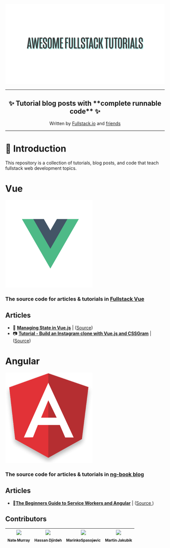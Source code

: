 ![](doc/img/awesome-fullstack-tutorials-header.png)

<hr />
<h2 align="center">
  ✨ Tutorial blog posts with **complete runnable code** ✨
</h2>
<p align="center">
Written by <a href="https://fullstack.io">Fullstack.io</a> and <a href="#contributors">friends</a>
</p>
<hr />

🚀 Introduction
=================

This repository is a collection of tutorials, blog posts, and code that teach fullstack web development topics.


Vue
=================
<img src="doc/img/vue.png" width="275"/>

<h3>The source code for articles & tutorials in <a href="https://www.fullstack.io/vue/" target="_blank">Fullstack Vue</a></h3>

## Articles
* 💠 <strong><a href="https://medium.com/fullstackio/managing-state-in-vue-js-23a0352b1c87" target="_blank">Managing State in Vue.js</a></strong> | ([Source](./vue/managing_state_01/))
* 📷 <strong><a href="https://medium.com/fullstackio/tutorial-build-an-instagram-clone-with-vue-js-and-cssgram-24a9f3de0408" target="_blank">Tutorial - Build an Instagram clone with Vue.js and CSSGram</a></strong> | ([Source](./vue/instagram_clone_02/))

Angular
=================
<img src="doc/img/angular.png" width="275"/>

<h3>The source code for articles & tutorials in  <a href="https://www.fullstack.io/vue/" target="_blank">ng-book blog</a></h3>

## Articles
* 👷<strong><a href="http://blog.ng-book.com/service-workers-and-angular/" target="_blank">The Beginners Guide to Service Workers and Angular</a></strong> | ([Source ](./angular/service-workers/))

## Contributors

<!-- ALL-CONTRIBUTORS-LIST:START - Do not remove or modify this section -->
<!-- prettier-ignore -->
| [<img src='https://avatars2.githubusercontent.com/u/4318?v=4' width='140px;'/><br /><sub><b>Nate Murray</b></sub>](https://newline.co) | [<img src='https://avatars2.githubusercontent.com/u/12476938?v=4' width='140px;'/><br /><sub><b>Hassan Djirdeh</b></sub>](http://www.hassandjirdeh.com) | [<img src='https://avatars3.githubusercontent.com/u/36244468?v=4' width='140px;'/><br /><sub><b>MarinkoSpasojevic</b></sub>](https://github.com/MarinkoSpasojevic) | [<img src='https://avatars3.githubusercontent.com/u/4700122?v=4' width='140px;'/><br /><sub><b>Martin Jakubik</b></sub>](https://github.com/chuckeles) |
| :---: | :---: | :---: | :---: |
<!-- ALL-CONTRIBUTORS-LIST:END -->

